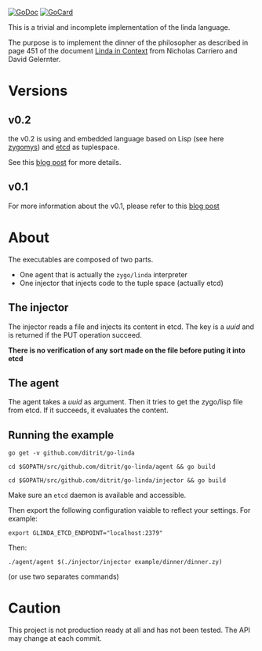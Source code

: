 [![GoDoc][1]][2]
[![GoCard][3]][4]

[1]: https://godoc.org/github.com/ditrit/go-linda?status.svg
[2]: https://godoc.org/github.com/ditrit/go-linda
[3]: https://goreportcard.com/badge/ditrit/go-linda
[4]: https://goreportcard.com/report/github.com/ditrit/go-linda


This is a trivial and incomplete implementation of the linda language.

The purpose is to implement the dinner of the philosopher as described in page 451 of the document [Linda in Context](http://www.inf.ed.ac.uk/teaching/courses/ppls/linda.pdf) from Nicholas Carriero and David Gelernter.

# Versions

## v0.2

the v0.2 is using and embedded language based on Lisp (see here [zygomys](https://github.com/glycerine/zygomys)) and [etcd](https://github.com/coreos/etcd) as tuplespace.

See this [blog post](https://blog.owulveryck.info/2017/02/28/to-go-and-touch-lindas-lisp/index.html) for more details.

## v0.1

For more information about the v0.1, please refer to this [blog post](https://blog.owulveryck.info/2017/02/03/linda-31yo-with-5-starving-philosophers.../index.html)

# About

The executables are composed of two parts.

* One agent that is actually the `zygo/linda` interpreter
* One injector that injects code to the tuple space (actually etcd)

## The injector

The injector reads a file and injects its content in etcd. The key is a _uuid_ and is returned if the PUT operation succeed. 

**There is no verification of any sort made on the file before puting it into etcd**

## The agent

The agent takes a _uuid_ as argument.
Then it tries to get the zygo/lisp file from etcd. If it succeeds, it evaluates the content.

## Running the example

`go get -v github.com/ditrit/go-linda`

`cd $GOPATH/src/github.com/ditrit/go-linda/agent && go build`

`cd $GOPATH/src/github.com/ditrit/go-linda/injector && go build`

Make sure an `etcd` daemon is available and accessible.

Then export the following configuration vaiable to reflect your settings. For example:

`export GLINDA_ETCD_ENDPOINT="localhost:2379"`

Then:

`./agent/agent $(./injector/injector example/dinner/dinner.zy)`

(or use two separates commands)

# Caution

This project is not production ready at all and has not been tested.
The API may change at each commit.
